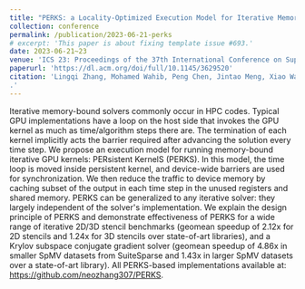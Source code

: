 ```yaml
---
title: "PERKS: a Locality-Optimized Execution Model for Iterative Memory-bound GPU Applications"
collection: conference
permalink: /publication/2023-06-21-perks
# excerpt: 'This paper is about fixing template issue #693.'
date: 2023-06-21~23
venue: 'ICS 23: Proceedings of the 37th International Conference on Supercomputing'
paperurl: 'https://dl.acm.org/doi/full/10.1145/3629520'
citation: 'Lingqi Zhang, Mohamed Wahib, Peng Chen, Jintao Meng, Xiao Wang, Toshio Endo, and Satoshi Matsuoka. 2023. PERKS: a Locality-Optimized Execution Model for Iterative Memory-bound GPU Applications. In Proceedings of the 37th International Conference on Supercomputing (ICS 23). Association for Computing Machinery, New York, NY, USA, 167–179. https://doi.org/10.1145/3577193.3593705
.'
---
```


Iterative memory-bound solvers commonly occur in HPC codes. Typical GPU implementations have a loop on the host side that invokes the GPU kernel as much as time/algorithm steps there are. The termination of each kernel implicitly acts the barrier required after advancing the solution every time step. We propose an execution model for running memory-bound iterative GPU kernels: PERsistent KernelS (PERKS). In this model, the time loop is moved inside persistent kernel, and device-wide barriers are used for synchronization. We then reduce the traffic to device memory by caching subset of the output in each time step in the unused registers and shared memory. PERKS can be generalized to any iterative solver: they largely independent of the solver's implementation. We explain the design principle of PERKS and demonstrate effectiveness of PERKS for a wide range of iterative 2D/3D stencil benchmarks (geomean speedup of 2.12x for 2D stencils and 1.24x for 3D stencils over state-of-art libraries), and a Krylov subspace conjugate gradient solver (geomean speedup of 4.86x in smaller SpMV datasets from SuiteSparse and 1.43x in larger SpMV datasets over a state-of-art library). All PERKS-based implementations available at: https://github.com/neozhang307/PERKS.
